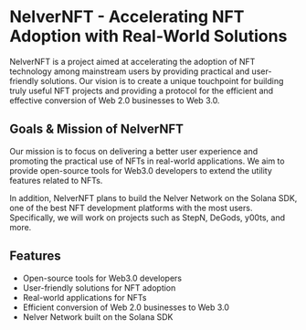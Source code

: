 # NelverNFT - Accelerating NFT Adoption with Real-World Solutions

NelverNFT is a project aimed at accelerating the adoption of NFT technology among mainstream users by providing practical and user-friendly solutions. Our vision is to create a unique touchpoint for building truly useful NFT projects and providing a protocol for the efficient and effective conversion of Web 2.0 businesses to Web 3.0.

## Goals & Mission of NelverNFT

Our mission is to focus on delivering a better user experience and promoting the practical use of NFTs in real-world applications. We aim to provide open-source tools for Web3.0 developers to extend the utility features related to NFTs.

In addition, NelverNFT plans to build the Nelver Network on the Solana SDK, one of the best NFT development platforms with the most users. Specifically, we will work on projects such as StepN, DeGods, y00ts, and more.

## Features

- Open-source tools for Web3.0 developers
- User-friendly solutions for NFT adoption
- Real-world applications for NFTs
- Efficient conversion of Web 2.0 businesses to Web 3.0
- Nelver Network built on the Solana SDK
